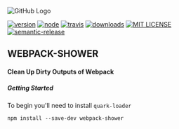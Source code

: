 ![GitHub Logo](/public/assets/quark-loader-starfont.png)

[![version][version]][version-url]
[![node][node]][node-url]
[![travis][travis]][travis-url]
[![downloads][downloads]][downloads-url]
[![MIT LICENSE][mit]][mit-url]
[![semantic-release][semantic-release]][semantic-release-url]


## WEBPACK-SHOWER

#### Clean Up Dirty Outputs of Webpack

##### Getting Started

To begin you'll need to install `quark-loader`

```console
npm install --save-dev webpack-shower
```

[node]: https://img.shields.io/node/v/css-loader.svg
[node-url]: https://nodejs.org
[travis]: https://travis-ci.com/mohsenshafiei/quark-loader.svg?branch=master
[travis-url]: https://travis-ci.com/mohsenshafiei/quark-loader.svg?branch=master
[version]: https://img.shields.io/npm/v/quark-loader.svg?style=flat-square
[version-url]: http://npm.im/quark-loader
[downloads]: https://img.shields.io/npm/dm/quark-loader.svg?style=flat-square
[downloads-url]: http://npm-stat.com/charts.html?package=quark-loader&from=2015-08-01
[mit]: https://img.shields.io/npm/l/quark-loader.svg?style=flat-square
[mit-url]: http://opensource.org/licenses/MIT
[semantic-release]: https://img.shields.io/badge/%20%20%F0%9F%93%A6%F0%9F%9A%80-semantic--release-e10079.svg?style=flat-square
[semantic-release-url]: https://github.com/semantic-release/semantic-release
